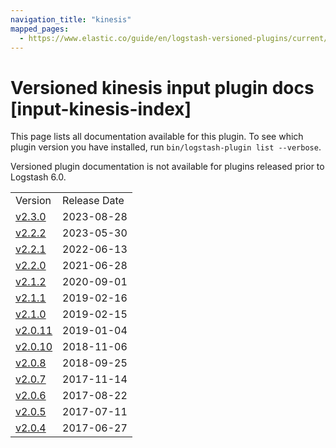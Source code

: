```yaml
---
navigation_title: "kinesis"
mapped_pages:
  - https://www.elastic.co/guide/en/logstash-versioned-plugins/current/input-kinesis-index.html
---
```


# Versioned kinesis input plugin docs [input-kinesis-index]

This page lists all documentation available for this plugin. To see which plugin version you have installed, run `bin/logstash-plugin list --verbose`.

Versioned plugin documentation is not available for plugins released prior to Logstash 6.0.

| | |
| :- | :- |
| Version | Release Date |
| [v2.3.0](v2-3-0-plugins-inputs-kinesis.md) | 2023-08-28 |
| [v2.2.2](v2-2-2-plugins-inputs-kinesis.md) | 2023-05-30 |
| [v2.2.1](v2-2-1-plugins-inputs-kinesis.md) | 2022-06-13 |
| [v2.2.0](v2-2-0-plugins-inputs-kinesis.md) | 2021-06-28 |
| [v2.1.2](v2-1-2-plugins-inputs-kinesis.md) | 2020-09-01 |
| [v2.1.1](v2-1-1-plugins-inputs-kinesis.md) | 2019-02-16 |
| [v2.1.0](v2-1-0-plugins-inputs-kinesis.md) | 2019-02-15 |
| [v2.0.11](v2-0-11-plugins-inputs-kinesis.md) | 2019-01-04 |
| [v2.0.10](v2-0-10-plugins-inputs-kinesis.md) | 2018-11-06 |
| [v2.0.8](v2-0-8-plugins-inputs-kinesis.md) | 2018-09-25 |
| [v2.0.7](v2-0-7-plugins-inputs-kinesis.md) | 2017-11-14 |
| [v2.0.6](v2-0-6-plugins-inputs-kinesis.md) | 2017-08-22 |
| [v2.0.5](v2-0-5-plugins-inputs-kinesis.md) | 2017-07-11 |
| [v2.0.4](v2-0-4-plugins-inputs-kinesis.md) | 2017-06-27 |
